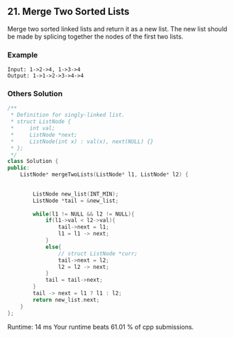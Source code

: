 ## 21. Merge Two Sorted Lists
Merge two sorted linked lists and return it as a new list. The new list should be made by splicing together the nodes of the first two lists.

### Example
```
Input: 1->2->4, 1->3->4
Output: 1->1->2->3->4->4
```

### Others Solution
```c++
/**
 * Definition for singly-linked list.
 * struct ListNode {
 *     int val;
 *     ListNode *next;
 *     ListNode(int x) : val(x), next(NULL) {}
 * };
 */
class Solution {
public:
    ListNode* mergeTwoLists(ListNode* l1, ListNode* l2) {

        
        ListNode new_list(INT_MIN);
        ListNode *tail = &new_list;
        
        while(l1 != NULL && l2 != NULL){
            if(l1->val < l2->val){
                tail->next = l1;
                l1 = l1 -> next;
            }
            else{
                // struct ListNode *curr;
                tail->next = l2;
                l2 = l2 -> next;
            }
            tail = tail->next;
        }
        tail -> next = l1 ? l1 : l2;
        return new_list.next;
    }
};


```
Runtime: 14 ms
Your runtime beats 61.01 % of cpp submissions.


